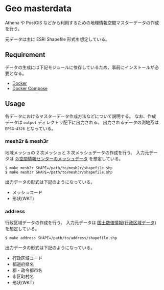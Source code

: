 Geo masterdata
==============

Athena や PostGIS などから利用するための地理情報空間マスターデータの作成を行う。

元データは主に ESRI Shapefile 形式を想定している。


## Requirement

データの生成には下記モジュールに依存しているため、事前にインストールが必要となる。

- [Docker](https://www.docker.com/)
- [Docker Compose](https://docs.docker.com/compose/)


## Usage

各データにおけるマスターデータ作成方法などについて説明する。
なお、作成データは `output` ディレクトリ配下に出力される。
出力されるデータの測地系は `EPSG:4326` となっている。

### mesh2r & mesh3r

地域メッシュの 2 次メッシュと 3 次メッシュデータの作成を行う。
入力元データは [Ｇ空間情報センターのメッシュデータ](https://www.geospatial.jp/ckan/dataset/biodic-mesh) を想定している。

``` shell
$ make mesh2r SHAPE=/path/to/mesh2r/shapefile.shp
$ make mesh3r SHAPE=/path/to/mesh3r/shapefile.shp
```

出力データの形式は下記のようになっている。

- メッシュコード
- 形状(WKT)

### address

行政区域データの作成を行う。
入力元データは [国土数値情報(行政区域データ)](https://nlftp.mlit.go.jp/ksj/gml/datalist/KsjTmplt-N03-v2_3.html) を想定している。

``` shell
$ make address SHAPE=/path/to/address/shapefile.shp
```

出力データの形式は下記のようになっている。

- 行政区域コード
- 都道府県名
- 郡・政令都市名
- 市区町村名
- 形状(WKT)
